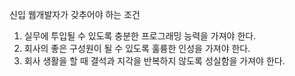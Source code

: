 신입 웹개발자가 갖추어야 하는 조건
1. 실무에 투입될 수 있도록 충분한 프로그래밍 능력을 가져야 한다. 
2. 회사의 좋은 구성원이 될 수 있도록 훌륭한 인성을 가져야 한다.
3. 회사 생활을 할 때 결석과 지각을 반복하지 않도록 성실함을 가져야 한다.